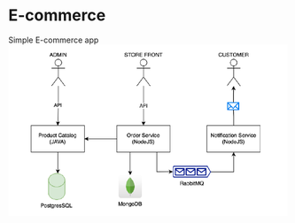 # E-commerce
Simple E-commerce app
![Semantic description of image](/images/diagram.PNG "Project Diagram")
